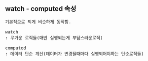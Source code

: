 ## watch - computed 속성
<pre>
기본적으로 되게 비슷하게 동작함.

watch
: 무거운 로직들(매번 실행되는게 부담스러운로직)

computed
: 데이터 단순 계산(데이터가 변경될때마다 실행되어야하는 단순로직들)
</pre>

